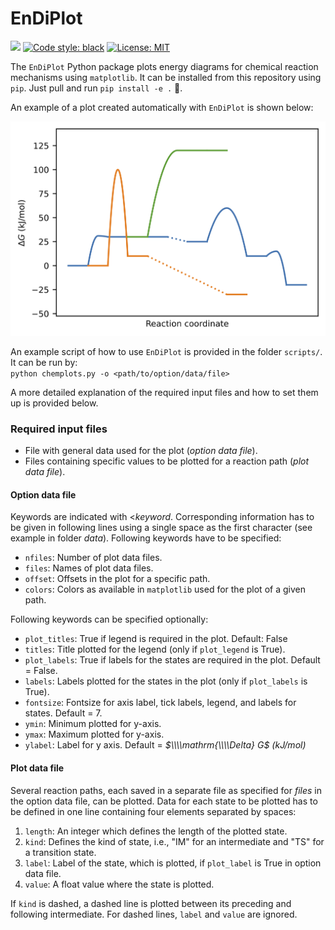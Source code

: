 
# EnDiPlot

[![](https://img.shields.io/badge/Python-3.8-blue.svg)](https://www.python.org/downloads/)
[![Code style: black](https://img.shields.io/badge/code%20style-black-000000.svg)](https://github.com/psf/black)
[![License: MIT](https://img.shields.io/badge/License-MIT-yellow.svg)](https://opensource.org/licenses/MIT)

The `EnDiPlot` Python package plots energy diagrams for chemical reaction mechanisms using `matplotlib`.
It can be installed from this repository using `pip`. Just pull and run `pip install -e .` :rocket:.

An example of a plot created automatically with `EnDiPlot` is shown below:

![EnDiPlot Example](./example_plot.png)

An example script of how to use `EnDiPlot` is provided in the folder `scripts/`. It can be run by:  
`python chemplots.py -o <path/to/option/data/file>`

A more detailed explanation of the required input files and how to set them up is provided below.

### Required input files

- File with general data used for the plot (*option data file*).
- Files containing specific values to be plotted for a reaction path (*plot data file*).
 
#### Option data file

Keywords are indicated with <*keyword*. 
Corresponding information has to be given in following lines using a single space as the first character (see example in folder *data*).
Following keywords have to be specified:

- `nfiles`: Number of plot data files.
- `files`: Names of plot data files.
- `offset`: Offsets in the plot for a specific path.
- `colors`: Colors as available in `matplotlib` used for the plot of a given path.

Following keywords can be specified optionally:

- `plot_titles`: True if legend is required in the plot. Default: False
- `titles`: Title plotted for the legend (only if `plot_legend` is True).
- `plot_labels`: True if labels for the states are required in the plot. Default = False.
- `labels`: Labels plotted for the states in the plot (only if `plot_labels` is True).
- `fontsize`: Fontsize for axis label, tick labels, legend, and labels for states. Default = 7.
- `ymin`: Minimum plotted for y-axis.
- `ymax`: Maximum plotted for y-axis.
- `ylabel`: Label for y axis. Default = *$\\\\mathrm{\\\\Delta} G$ (kJ/mol)*

#### Plot data file

Several reaction paths, each saved in a separate file as specified for *files* in the option data file, can be plotted.
Data for each state to be plotted has to be defined in one line containing four elements separated by spaces:

1. `length`: An integer which defines the length of the plotted state.
2. `kind`: Defines the kind of state, i.e., "IM" for an intermediate and "TS" for a transition state.
3. `label`: Label of the state, which is plotted, if `plot_label` is True in option data file.
4. `value`: A float value where the state is plotted.

If `kind` is dashed, a dashed line is plotted between its preceding and following intermediate. 
For dashed lines, `label` and `value` are ignored.